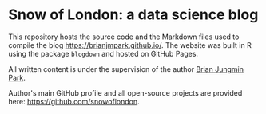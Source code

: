 # Snow of London: a data science blog

This repository hosts the source code and the Markdown files used to compile the blog https://brianjmpark.github.io/. 
The website was built in R using the package `blogdown` and hosted on GitHub Pages. 

All written content is under the supervision of the author [Brian Jungmin Park](https://github.com/snowoflondon).

Author's main GitHub profile and all open-source projects are provided here: https://github.com/snowoflondon.

